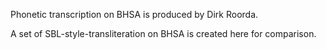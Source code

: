 Phonetic transcription on BHSA is produced by Dirk Roorda.

A set of SBL-style-transliteration on BHSA is created here for comparison.
